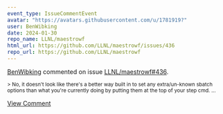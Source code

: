 ```yaml
---
event_type: IssueCommentEvent
avatar: "https://avatars.githubusercontent.com/u/1781919?"
user: BenWibking
date: 2024-01-30
repo_name: LLNL/maestrowf
html_url: https://github.com/LLNL/maestrowf/issues/436
repo_url: https://github.com/LLNL/maestrowf
---
```


<a href='https://github.com/BenWibking' target='_blank'>BenWibking</a> commented on issue <a href='https://github.com/LLNL/maestrowf/issues/436' target='_blank'>LLNL/maestrowf#436</a>.

<small>> No, it doesn't look like there's a better way built in to set any extra/un-known sbatch options than what you're currently doing by putting them at the top of your step cmd....</small>

<a href='https://github.com/LLNL/maestrowf/issues/436' target='_blank'>View Comment</a>